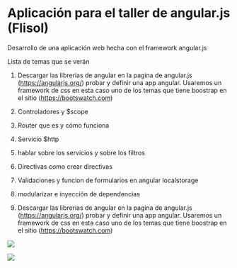 Aplicación para el taller de angular.js (Flisol)
===================

Desarrollo de una aplicación web hecha con el framework angular.js


Lista de temas que se verán

1. Descargar las librerias de angular en la pagina de angular.js (https://angularjs.org/) probar y definir una app       angular. Usaremos un framework de css en esta caso uno de los temas que tiene boostrap en el sitio (https://bootswatch.com)

2. Controladores y $scope
3. Router que es y cómo funciona
4. Servicio $http
5. hablar sobre los servicios y sobre los filtros
6. Directivas como crear directivas
7. Validaciones y funcion de formularios en angular localstorage
8. modularizar e inyección de dependencias


 1. Descargar las librerias de angular en la pagina de angular.js (https://angularjs.org/)
    probar y definir una app angular. Usaremos un framework de css en esta caso uno de los temas que tiene boostrap en el sitio (https://bootswatch.com)


![](http://www.flisol.info/moin_static194/sol/img/flisol-top-bar.png)


[![](https://avatars1.githubusercontent.com/u/15681250?v=3&s=200)](https://github.com/XalapaJS)
